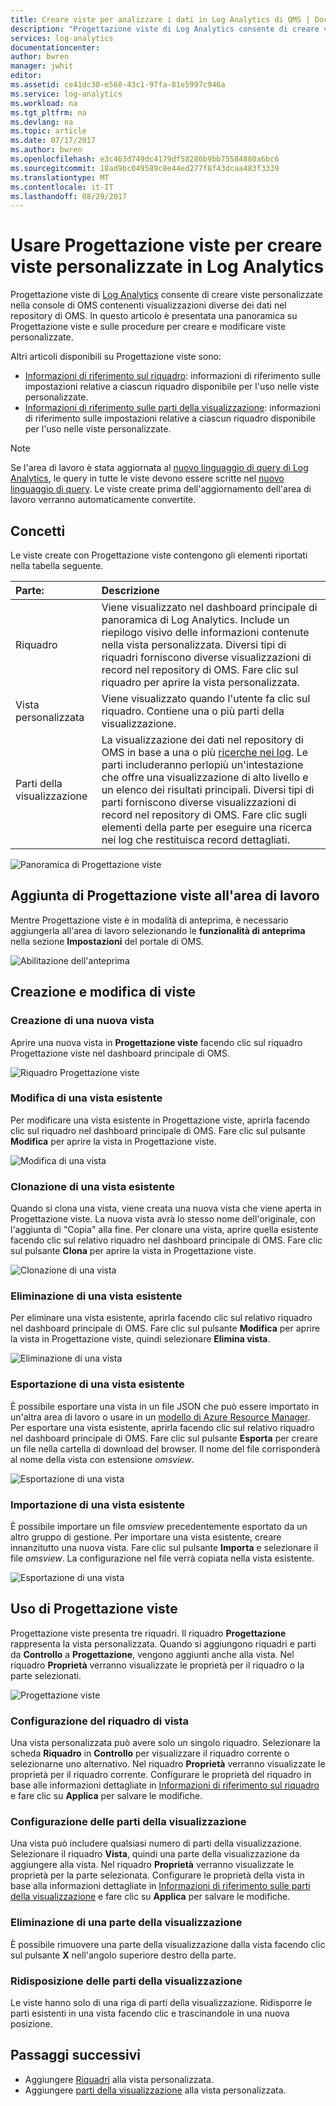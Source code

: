 ```yaml
---
title: Creare viste per analizzare i dati in Log Analytics di OMS | Documentazione Microsoft
description: "Progettazione viste di Log Analytics consente di creare viste personalizzate che vengono visualizzate nel portale di OMS e di Azure e contengono visualizzazioni diverse dei dati nel repository di OMS. In questo articolo è presentata una panoramica su Progettazione viste e sulle procedure per creare e modificare viste personalizzate."
services: log-analytics
documentationcenter: 
author: bwren
manager: jwhit
editor: 
ms.assetid: ce41dc30-e568-43c1-97fa-81e5997c946a
ms.service: log-analytics
ms.workload: na
ms.tgt_pltfrm: na
ms.devlang: na
ms.topic: article
ms.date: 07/17/2017
ms.author: bwren
ms.openlocfilehash: e3c463d749dc4179df58286b9bb75584880a6bc6
ms.sourcegitcommit: 18ad9bc049589c8e44ed277f8f43dcaa483f3339
ms.translationtype: MT
ms.contentlocale: it-IT
ms.lasthandoff: 08/29/2017
---
```

# <a name="use-view-designer-to-create-custom-views-in-log-analytics"></a>Usare Progettazione viste per creare viste personalizzate in Log Analytics
Progettazione viste di [Log Analytics](log-analytics-overview.md) consente di creare viste personalizzate nella console di OMS contenenti visualizzazioni diverse dei dati nel repository di OMS. In questo articolo è presentata una panoramica su Progettazione viste e sulle procedure per creare e modificare viste personalizzate.

Altri articoli disponibili su Progettazione viste sono:

* [Informazioni di riferimento sul riquadro](log-analytics-view-designer-tiles.md): informazioni di riferimento sulle impostazioni relative a ciascun riquadro disponibile per l'uso nelle viste personalizzate.
* [Informazioni di riferimento sulle parti della visualizzazione](log-analytics-view-designer-parts.md): informazioni di riferimento sulle impostazioni relative a ciascun riquadro disponibile per l'uso nelle viste personalizzate.

>[!NOTE]
> Se l'area di lavoro è stata aggiornata al [nuovo linguaggio di query di Log Analytics](log-analytics-log-search-upgrade.md), le query in tutte le viste devono essere scritte nel [nuovo linguaggio di query](https://go.microsoft.com/fwlink/?linkid=856078).  Le viste create prima dell'aggiornamento dell'area di lavoro verranno automaticamente convertite.

## <a name="concepts"></a>Concetti
Le viste create con Progettazione viste contengono gli elementi riportati nella tabella seguente.

| Parte: | Descrizione |
|:--- |:--- |
| Riquadro |Viene visualizzato nel dashboard principale di panoramica di Log Analytics.  Include un riepilogo visivo delle informazioni contenute nella vista personalizzata.  Diversi tipi di riquadri forniscono diverse visualizzazioni di record nel repository di OMS.  Fare clic sul riquadro per aprire la vista personalizzata. |
| Vista personalizzata |Viene visualizzato quando l'utente fa clic sul riquadro.  Contiene una o più parti della visualizzazione. |
| Parti della visualizzazione |La visualizzazione dei dati nel repository di OMS in base a una o più [ricerche nei log](log-analytics-log-searches.md).  Le parti includeranno perlopiù un'intestazione che offre una visualizzazione di alto livello e un elenco dei risultati principali.  Diversi tipi di parti forniscono diverse visualizzazioni di record nel repository di OMS.  Fare clic sugli elementi della parte per eseguire una ricerca nei log che restituisca record dettagliati. |

![Panoramica di Progettazione viste](media/log-analytics-view-designer/overview.png)

## <a name="add-view-designer-to-your-workspace"></a>Aggiunta di Progettazione viste all'area di lavoro
Mentre Progettazione viste è in modalità di anteprima, è necessario aggiungerla all'area di lavoro selezionando le **funzionalità di anteprima** nella sezione **Impostazioni** del portale di OMS.

![Abilitazione dell'anteprima](media/log-analytics-view-designer/preview.png)

## <a name="creating-and-editing-views"></a>Creazione e modifica di viste
### <a name="create-a-new-view"></a>Creazione di una nuova vista
Aprire una nuova vista in **Progettazione viste** facendo clic sul riquadro Progettazione viste nel dashboard principale di OMS.

![Riquadro Progettazione viste](media/log-analytics-view-designer/view-designer-tile.png)

### <a name="edit-an-existing-view"></a>Modifica di una vista esistente
Per modificare una vista esistente in Progettazione viste, aprirla facendo clic sul riquadro nel dashboard principale di OMS.  Fare clic sul pulsante **Modifica** per aprire la vista in Progettazione viste.

![Modifica di una vista](media/log-analytics-view-designer/menu-edit.png)

### <a name="clone-an-existing-view"></a>Clonazione di una vista esistente
Quando si clona una vista, viene creata una nuova vista che viene aperta in Progettazione viste.  La nuova vista avrà lo stesso nome dell'originale, con l'aggiunta di "Copia" alla fine.  Per clonare una vista, aprire quella esistente facendo clic sul relativo riquadro nel dashboard principale di OMS.  Fare clic sul pulsante **Clona** per aprire la vista in Progettazione viste.

![Clonazione di una vista](media/log-analytics-view-designer/edit-menu-clone.png)

### <a name="delete-an-existing-view"></a>Eliminazione di una vista esistente
Per eliminare una vista esistente, aprirla facendo clic sul relativo riquadro nel dashboard principale di OMS.  Fare clic sul pulsante **Modifica** per aprire la vista in Progettazione viste, quindi selezionare **Elimina vista**.

![Eliminazione di una vista](media/log-analytics-view-designer/edit-menu-delete.png)

### <a name="export-an-existing-view"></a>Esportazione di una vista esistente
È possibile esportare una vista in un file JSON che può essere importato in un'altra area di lavoro o usare in un [modello di Azure Resource Manager](../azure-resource-manager/resource-group-authoring-templates.md).  Per esportare una vista esistente, aprirla facendo clic sul relativo riquadro nel dashboard principale di OMS.  Fare clic sul pulsante **Esporta** per creare un file nella cartella di download del browser.  Il nome del file corrisponderà al nome della vista con estensione *omsview*.

![Esportazione di una vista](media/log-analytics-view-designer/edit-menu-export.png)

### <a name="import-an-existing-view"></a>Importazione di una vista esistente
È possibile importare un file *omsview* precedentemente esportato da un altro gruppo di gestione.  Per importare una vista esistente, creare innanzitutto una nuova vista.  Fare clic sul pulsante **Importa** e selezionare il file *omsview*.  La configurazione nel file verrà copiata nella vista esistente.

![Esportazione di una vista](media/log-analytics-view-designer/edit-menu-import.png)

## <a name="working-with-view-designer"></a>Uso di Progettazione viste
Progettazione viste presenta tre riquadri.  Il riquadro **Progettazione** rappresenta la vista personalizzata.  Quando si aggiungono riquadri e parti da **Controllo** a **Progettazione**, vengono aggiunti anche alla vista.  Nel riquadro **Proprietà** verranno visualizzate le proprietà per il riquadro o la parte selezionati.

![Progettazione viste](media/log-analytics-view-designer/view-designer-screenshot.png)

### <a name="configure-view-tile"></a>Configurazione del riquadro di vista
Una vista personalizzata può avere solo un singolo riquadro.  Selezionare la scheda **Riquadro** in **Controllo** per visualizzare il riquadro corrente o selezionarne uno alternativo.  Nel riquadro **Proprietà** verranno visualizzate le proprietà per il riquadro corrente.  Configurare le proprietà del riquadro in base alle informazioni dettagliate in [Informazioni di riferimento sul riquadro](log-analytics-view-designer-tiles.md) e fare clic su **Applica** per salvare le modifiche.

### <a name="configure-visualization-parts"></a>Configurazione delle parti della visualizzazione
Una vista può includere qualsiasi numero di parti della visualizzazione.  Selezionare il riquadro **Vista**, quindi una parte della visualizzazione da aggiungere alla vista.  Nel riquadro **Proprietà** verranno visualizzate le proprietà per la parte selezionata.  Configurare le proprietà della vista in base alla informazioni dettagliate in [Informazioni di riferimento sulle parti della visualizzazione](log-analytics-view-designer-parts.md) e fare clic su **Applica** per salvare le modifiche.

### <a name="delete-a-visualization-part"></a>Eliminazione di una parte della visualizzazione
È possibile rimuovere una parte della visualizzazione dalla vista facendo clic sul pulsante **X** nell'angolo superiore destro della parte.

### <a name="rearrange-visualization-parts"></a>Ridisposizione delle parti della visualizzazione
Le viste hanno solo di una riga di parti della visualizzazione.  Ridisporre le parti esistenti in una vista facendo clic e trascinandole in una nuova posizione.

## <a name="next-steps"></a>Passaggi successivi
* Aggiungere [Riquadri](log-analytics-view-designer-tiles.md) alla vista personalizzata.
* Aggiungere [parti della visualizzazione](log-analytics-view-designer-parts.md) alla vista personalizzata.
